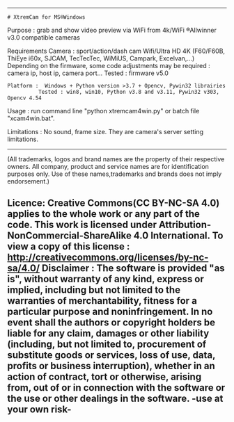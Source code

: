 ----------------------------------------------------------------------------------------------------------------
	# XtremCam for MS®Windows

  Purpose :	grab and show video preview via WiFi from 4k/WiFi ®Allwinner v3.0 compatible cameras

  Requirements
  	Camera : sport/action/dash cam Wifi/Ultra HD 4K (F60/F60B, ThiEye i60x, SJCAM, TecTecTec,
		WiMiUS, Campark, Excelvan,...)
              Depending on the firmware, some code adjustments may be required :
	      	camera ip, host ip, camera port...
	      Tested : firmware v5.0
	      
  	Platform :  Windows + Python version >3.7 + Opencv, Pywin32 librairies
              Tested : win8, win10, Python v3.8 and v3.11, Pywin32 v303, Opencv 4.54
  
  Usage :     run command line "python xtremcam4win.py" or batch file "xcam4win.bat".
  
  Limitations : No sound, frame size. They are camera's server setting limitations.
  
----------------------------------------------------------------------------------------------------------------
	
  (All trademarks, logos and brand names are the property of their respective owners.
  All company, product and service names are for identification purposes only.
  Use of these names,trademarks and brands does not imply endorsement.)
  
  Licence:
        Creative Commons(CC BY-NC-SA 4.0) applies to the whole work or any part of the code.
        This work is licensed under Attribution-NonCommercial-ShareAlike 4.0 International.
        To view a copy of this license : http://creativecommons.org/licenses/by-nc-sa/4.0/
Disclaimer :
	The software is provided "as is", without warranty of any kind, express or implied, including but
	not limited to the warranties of merchantability, fitness for a particular purpose and noninfringement.
	In no event shall the authors or copyright holders be liable for any claim, damages or other liability
	(including, but not limited to, procurement of substitute goods or services, loss of use, data, profits
	or business interruption), whether in an action of contract, tort or otherwise, arising from, out of or
	in connection with the software or the use or other dealings in the software. -use at your own risk-
----------------------------------------------------------------------------------------------------------------
